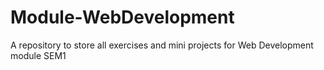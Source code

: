 # Module-WebDevelopment
A repository to store all exercises and mini projects for Web Development module SEM1
